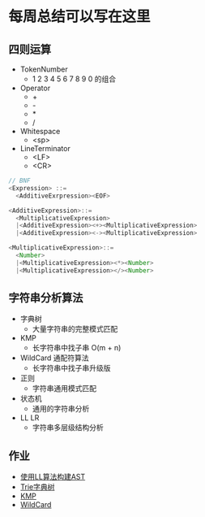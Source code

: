 # 每周总结可以写在这里

## 四则运算

- TokenNumber
  - 1 2 3 4 5 6 7 8 9 0 的组合
- Operator
  - \+
  - \-
  - \*
  - \/
- Whitespace
  - \<sp\>
- LineTerminator
  - \<LF\>
  - \<CR\>

```js
// BNF
<Expression> ::=
  <AdditiveExrpression><EOF>

<AdditiveExpression>::=
  <MultiplicativeExpression>
  |<AdditiveExpression><+><MultiplicativeExpression>
  |<AdditiveExpression><-><MultiplicativeExpression>

<MultiplicativeExpression>::=
  <Number>
  |<MultiplicativeExpression><*><Number>
  |<MultiplicativeExpression></><Number>
```

## 字符串分析算法

- 字典树
  - 大量字符串的完整模式匹配
- KMP
  - 长字符串中找子串 O(m + n)
- WildCard 通配符算法
  - 长字符串中找子串升级版
- 正则
  - 字符串通用模式匹配
- 状态机
  - 通用的字符串分析
- LL LR
  - 字符串多层级结构分析


## 作业

- [使用LL算法构建AST](./LL/3.html)
- [Trie字典树](./trie.html)
- [KMP](./KMP/2.html)
- [WildCard](./WildCard/1.html)